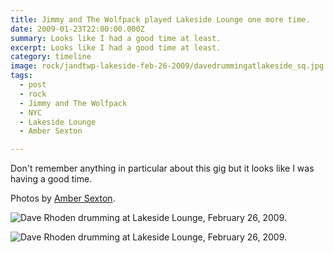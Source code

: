 ```yaml
---
title: Jimmy and The Wolfpack played Lakeside Lounge one more time.
date: 2009-01-23T22:00:00.000Z
summary: Looks like I had a good time at least.
excerpt: Looks like I had a good time at least.
category: timeline
image: rock/jandtwp-lakeside-feb-26-2009/davedrummingatlakeside_sq.jpg
tags:
  - post 
  - rock
  - Jimmy and The Wolfpack
  - NYC
  - Lakeside Lounge
  - Amber Sexton

---
```


Don't remember anything in particular about this gig but it looks like I was having a good time.

Photos by <a href="https://ambersexton.com" target="_blank">Amber Sexton</a>.

![Dave Rhoden drumming at Lakeside Lounge, February 26, 2009.](/static/img/rock/jandtwp-lakeside-feb-26-2009/davedrummingatlakeside_sm.jpg "Dave Rhoden drumming at Lakeside Lounge, February 26, 2009.")

![Dave Rhoden drumming at Lakeside Lounge, February 26, 2009.](/static/img/rock/jandtwp-lakeside-feb-26-2009/david-drumming-at-lakeside-3-feb-26-2009.jpg "Dave Rhoden drumming at Lakeside Lounge, February 26, 2009.")
